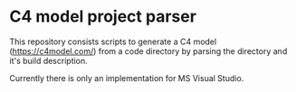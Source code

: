 # C4 model project parser

This repository consists scripts to generate a C4 model (https://c4model.com/) from a code directory by parsing the directory and it's build description. 

Currently there is only an implementation for MS Visual Studio. 
